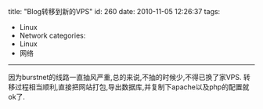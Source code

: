 title: "Blog转移到新的VPS"
id: 260
date: 2010-11-05 12:26:37
tags: 
- Linux
- Network
categories: 
- Linux
- 网络
---

因为burstnet的线路一直抽风严重,总的来说,不抽的时候少,不得已换了家VPS.
转移过程相当顺利,直接把网站打包,导出数据库,并复制下apache以及php的配置就ok了.